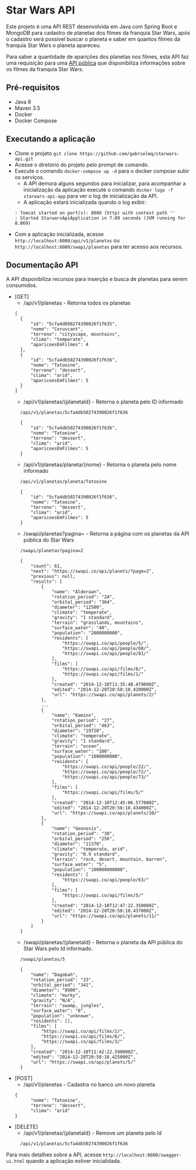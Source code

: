 # Star Wars API

Este projeto é uma API REST desenvolvida em Java com Spring Boot e MongoDB para cadastro de planetas dos filmes da franquia Star Wars, 
após o cadastro será possível buscar o planeta e saber em quantos filmes da franquia Star Wars o planeta apareceu.

Para saber a quantidade de aparições dos planetas nos filmes, esta API faz uma requisição para uma [API pública](https://swapi.co/) que disponibiliza 
informações sobre os filmes da franquia Star Wars.

## Pré-requisitos

- Java 8
- Maven 3.5
- Docker
- Docker Compose

## Executando a aplicação

- Clone o projeto ```git clone https://github.com/gabrielmq/starwars-api.git```
- Acesse o diretório do projeto pelo prompt de comando.
- Execute o comando ```docker-compose up -d``` para o docker compose subir os serviços.
    - A API demora alguns segundos para inicializar, para acompanhar a inicialização da aplicação 
    execute o comando ```docker logs -f starwars-api-app``` 
    para ver o log de inicialização da API.
    - A aplicação estará inicializada quando o log exibir:
    ```
    : Tomcat started on port(s): 8080 (http) with context path ''
    : Started StarwarsApiApplication in 7.09 seconds (JVM running for 8.069)
    ```
- Com  a aplicação inicializada, acesse ```http://localhost:8080/api/v1/planetas``` ou ```http://localhost:8080/swapi/planetas``` para ter acesso aos recursos.

## Documentação API

A API disponibiliza recursos para inserção e busca de planetas para serem consumidos.

- [GET]
  - /api/v1/planetas - Retorna todos os planetas
  ```
  [
    {
        "id": "5cfa4d890274390026f1f635",
        "nome": "Coruscant",
        "terreno": "cityscape, mountains",
        "clima": "temperate",
        "aparicoesEmFilmes": 4
    },
    {
        "id": "5cfa4db50274390026f1f636",
        "nome": "Tatooine",
        "terreno": "dessert",
        "clima": "arid",
        "aparicoesEmFilmes": 5
    }
  ]
  ```
  - /api/v1/planetas/{planetaId} - Retorna o planeta pelo ID informado
  ```
    /api/v1/planetas/5cfa4db50274390026f1f636
    
    {
        "id": "5cfa4db50274390026f1f636",
        "nome": "Tatooine",
        "terreno": "dessert",
        "clima": "arid",
        "aparicoesEmFilmes": 5
    }
  ```
  - /api/v1/planetas/planeta/{nome} - Retorna o planeta pelo nome informado
  ```
    /api/v1/planetas/planeta/Tatooine
    
    {
        "id": "5cfa4db50274390026f1f636",
        "nome": "Tatooine",
        "terreno": "dessert",
        "clima": "arid",
        "aparicoesEmFilmes": 5
    }
  ```
  - /swapi/planetas?pagina= - Retorna a página com os planetas da API pública do Star Wars
  ```
    /swapi/planetas?pagina=2

    {
        "count": 61, 
        "next": "https://swapi.co/api/planets/?page=2", 
        "previous": null, 
        "results": [
            {
                "name": "Alderaan", 
                "rotation_period": "24", 
                "orbital_period": "364", 
                "diameter": "12500", 
                "climate": "temperate", 
                "gravity": "1 standard", 
                "terrain": "grasslands, mountains", 
                "surface_water": "40", 
                "population": "2000000000", 
                "residents": [
                    "https://swapi.co/api/people/5/", 
                    "https://swapi.co/api/people/68/", 
                    "https://swapi.co/api/people/81/"
                ], 
                "films": [
                    "https://swapi.co/api/films/6/", 
                    "https://swapi.co/api/films/1/"
                ], 
                "created": "2014-12-10T11:35:48.479000Z", 
                "edited": "2014-12-20T20:58:18.420000Z", 
                "url": "https://swapi.co/api/planets/2/"
            }, 
            ...
            {
                "name": "Kamino", 
                "rotation_period": "27", 
                "orbital_period": "463", 
                "diameter": "19720", 
                "climate": "temperate", 
                "gravity": "1 standard", 
                "terrain": "ocean", 
                "surface_water": "100", 
                "population": "1000000000", 
                "residents": [
                    "https://swapi.co/api/people/22/", 
                    "https://swapi.co/api/people/72/", 
                    "https://swapi.co/api/people/73/"
                ], 
                "films": [
                    "https://swapi.co/api/films/5/"
                ], 
                "created": "2014-12-10T12:45:06.577000Z", 
                "edited": "2014-12-20T20:58:18.434000Z", 
                "url": "https://swapi.co/api/planets/10/"
            }, 
            {
                "name": "Geonosis", 
                "rotation_period": "30", 
                "orbital_period": "256", 
                "diameter": "11370", 
                "climate": "temperate, arid", 
                "gravity": "0.9 standard", 
                "terrain": "rock, desert, mountain, barren", 
                "surface_water": "5", 
                "population": "100000000000", 
                "residents": [
                    "https://swapi.co/api/people/63/"
                ], 
                "films": [
                    "https://swapi.co/api/films/5/"
                ], 
                "created": "2014-12-10T12:47:22.350000Z", 
                "edited": "2014-12-20T20:58:18.437000Z", 
                "url": "https://swapi.co/api/planets/11/"
            }
        ]
    }
  ```
  - /swapi/planetas/{planetaId} - Retorna o planeta da API pública do Star Wars pelo Id informado.
  ```
    /swapi/planetas/5

    {
        "name": "Dagobah",
        "rotation_period": "23",
        "orbital_period": "341",
        "diameter": "8900",
        "climate": "murky",
        "gravity": "N/A",
        "terrain": "swamp, jungles",
        "surface_water": "8",
        "population": "unknown",
        "residents": [],
        "films": [
            "https://swapi.co/api/films/2/",
            "https://swapi.co/api/films/6/",
            "https://swapi.co/api/films/3/"
        ],
        "created": "2014-12-10T11:42:22.590000Z",
        "edited": "2014-12-20T20:58:18.425000Z",
        "url": "https://swapi.co/api/planets/5/"
    }
  ```
- [POST]
  - /api/v1/planetas - Cadastra no banco um novo planeta
  ```
  { 
        "nome": "Tatooine", 
        "terreno": "dessert", 
        "clima": "arid" 
  }
  ```
- [DELETE]
  - /api/v1/planetas/{planetaId} - Remove um planeta pelo Id
  ```
    /api/v1/planetas/5cfa4db50274390026f1f636
  ```

Para mais detalhes sobre a API, acesse `http://localhost:8080/swagger-ui.html` quando a aplicação estiver inicialidada.